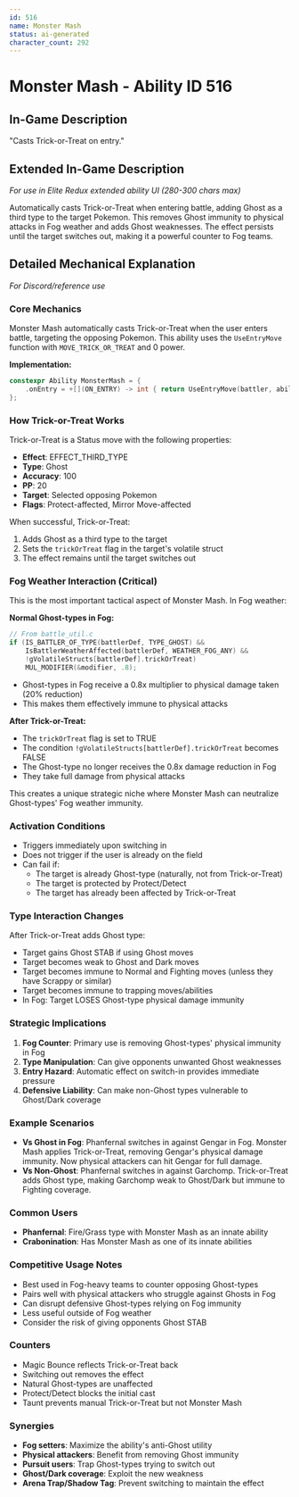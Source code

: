 ```yaml
---
id: 516
name: Monster Mash
status: ai-generated
character_count: 292
---
```


# Monster Mash - Ability ID 516

## In-Game Description
"Casts Trick-or-Treat on entry."

## Extended In-Game Description
*For use in Elite Redux extended ability UI (280-300 chars max)*

Automatically casts Trick-or-Treat when entering battle, adding Ghost as a third type to the target Pokemon. This removes Ghost immunity to physical attacks in Fog weather and adds Ghost weaknesses. The effect persists until the target switches out, making it a powerful counter to Fog teams.

## Detailed Mechanical Explanation
*For Discord/reference use*

### Core Mechanics
Monster Mash automatically casts Trick-or-Treat when the user enters battle, targeting the opposing Pokemon. This ability uses the `UseEntryMove` function with `MOVE_TRICK_OR_TREAT` and 0 power.

**Implementation:**
```c
constexpr Ability MonsterMash = {
    .onEntry = +[](ON_ENTRY) -> int { return UseEntryMove(battler, ability, MOVE_TRICK_OR_TREAT, 0); },
};
```

### How Trick-or-Treat Works
Trick-or-Treat is a Status move with the following properties:
- **Effect**: EFFECT_THIRD_TYPE
- **Type**: Ghost
- **Accuracy**: 100
- **PP**: 20
- **Target**: Selected opposing Pokemon
- **Flags**: Protect-affected, Mirror Move-affected

When successful, Trick-or-Treat:
1. Adds Ghost as a third type to the target
2. Sets the `trickOrTreat` flag in the target's volatile struct
3. The effect remains until the target switches out

### Fog Weather Interaction (Critical)
This is the most important tactical aspect of Monster Mash. In Fog weather:

**Normal Ghost-types in Fog:**
```c
// From battle_util.c
if (IS_BATTLER_OF_TYPE(battlerDef, TYPE_GHOST) && 
    IsBattlerWeatherAffected(battlerDef, WEATHER_FOG_ANY) && 
    !gVolatileStructs[battlerDef].trickOrTreat)
    MUL_MODIFIER(&modifier, .8);
```
- Ghost-types in Fog receive a 0.8x multiplier to physical damage taken (20% reduction)
- This makes them effectively immune to physical attacks

**After Trick-or-Treat:**
- The `trickOrTreat` flag is set to TRUE
- The condition `!gVolatileStructs[battlerDef].trickOrTreat` becomes FALSE
- The Ghost-type no longer receives the 0.8x damage reduction in Fog
- They take full damage from physical attacks

This creates a unique strategic niche where Monster Mash can neutralize Ghost-types' Fog weather immunity.

### Activation Conditions
- Triggers immediately upon switching in
- Does not trigger if the user is already on the field
- Can fail if:
  - The target is already Ghost-type (naturally, not from Trick-or-Treat)
  - The target is protected by Protect/Detect
  - The target has already been affected by Trick-or-Treat

### Type Interaction Changes
After Trick-or-Treat adds Ghost type:
- Target gains Ghost STAB if using Ghost moves
- Target becomes weak to Ghost and Dark moves
- Target becomes immune to Normal and Fighting moves (unless they have Scrappy or similar)
- Target becomes immune to trapping moves/abilities
- In Fog: Target LOSES Ghost-type physical damage immunity

### Strategic Implications
1. **Fog Counter**: Primary use is removing Ghost-types' physical immunity in Fog
2. **Type Manipulation**: Can give opponents unwanted Ghost weaknesses
3. **Entry Hazard**: Automatic effect on switch-in provides immediate pressure
4. **Defensive Liability**: Can make non-Ghost types vulnerable to Ghost/Dark coverage

### Example Scenarios
- **Vs Ghost in Fog**: Phanfernal switches in against Gengar in Fog. Monster Mash applies Trick-or-Treat, removing Gengar's physical damage immunity. Now physical attackers can hit Gengar for full damage.
- **Vs Non-Ghost**: Phanfernal switches in against Garchomp. Trick-or-Treat adds Ghost type, making Garchomp weak to Ghost/Dark but immune to Fighting coverage.

### Common Users
- **Phanfernal**: Fire/Grass type with Monster Mash as an innate ability
- **Crabonination**: Has Monster Mash as one of its innate abilities

### Competitive Usage Notes
- Best used in Fog-heavy teams to counter opposing Ghost-types
- Pairs well with physical attackers who struggle against Ghosts in Fog
- Can disrupt defensive Ghost-types relying on Fog immunity
- Less useful outside of Fog weather
- Consider the risk of giving opponents Ghost STAB

### Counters
- Magic Bounce reflects Trick-or-Treat back
- Switching out removes the effect
- Natural Ghost-types are unaffected
- Protect/Detect blocks the initial cast
- Taunt prevents manual Trick-or-Treat but not Monster Mash

### Synergies
- **Fog setters**: Maximize the ability's anti-Ghost utility
- **Physical attackers**: Benefit from removing Ghost immunity
- **Pursuit users**: Trap Ghost-types trying to switch out
- **Ghost/Dark coverage**: Exploit the new weakness
- **Arena Trap/Shadow Tag**: Prevent switching to maintain the effect